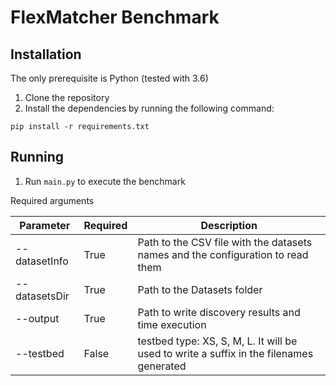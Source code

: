 # FlexMatcher Benchmark

## Installation

The only prerequisite is Python (tested with 3.6)

1. Clone the repository
2. Install the dependencies by running the following command:
```
pip install -r requirements.txt
```


## Running 

1. Run `main.py` to execute the benchmark

Required arguments 

| Parameter     | Required | Description                                                                             |
|---------------|----------|-----------------------------------------------------------------------------------------|
| --datasetInfo | True     | Path to the CSV file with the datasets names and the configuration to read them         |
| --datasetsDir | True     | Path to the Datasets folder                                                             |
| --output      | True     | Path to write discovery results and time execution                                      |
| --testbed     | False    | testbed type: XS, S, M, L. It will be used to write a suffix in the filenames generated |